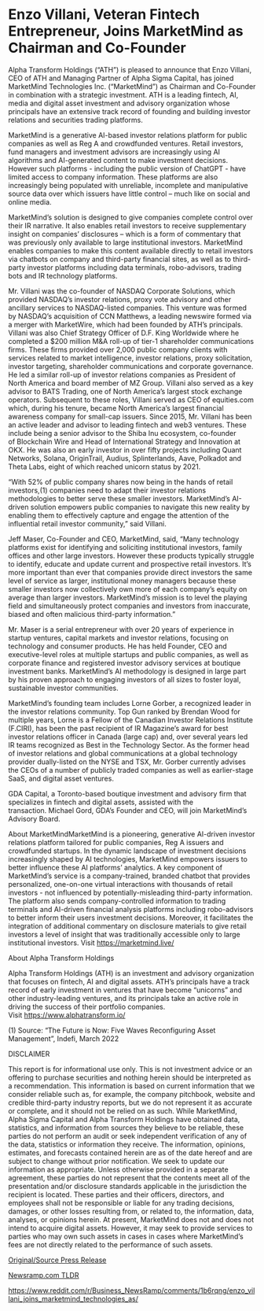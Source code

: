 # Enzo Villani, Veteran Fintech Entrepreneur, Joins MarketMind as Chairman and Co-Founder

Alpha Transform Holdings (“ATH”) is pleased to announce that Enzo Villani, CEO of ATH and Managing Partner of Alpha Sigma Capital, has joined MarketMind Technologies Inc. (“MarketMind”) as Chairman and Co-Founder in combination with a strategic investment. ATH is a leading fintech, AI, media and digital asset investment and advisory organization whose principals have an extensive track record of founding and building investor relations and securities trading platforms.

MarketMind is a generative AI-based investor relations platform for public companies as well as Reg A and crowdfunded ventures. Retail investors, fund managers and investment advisors are increasingly using AI algorithms and AI-generated content to make investment decisions. However such platforms - including the public version of ChatGPT - have limited access to company information. These platforms are also increasingly being populated with unreliable, incomplete and manipulative source data over which issuers have little control – much like on social and online media.

MarketMind’s solution is designed to give companies complete control over their IR narrative. It also enables retail investors to receive supplementary insight on companies’ disclosures – which is a form of commentary that was previously only available to large institutional investors. MarketMind enables companies to make this content available directly to retail investors via chatbots on company and third-party financial sites, as well as to third-party investor platforms including data terminals, robo-advisors, trading bots and IR technology platforms.

Mr. Villani was the co-founder of NASDAQ Corporate Solutions, which provided NASDAQ’s investor relations, proxy vote advisory and other ancillary services to NASDAQ-listed companies. This venture was formed by NASDAQ’s acquisition of CCN Matthews, a leading newswire formed via a merger with MarketWire, which had been founded by ATH’s principals. Villani was also Chief Strategy Officer of D.F. King Worldwide where he completed a $200 million M&A roll-up of tier-1 shareholder communications firms. These firms provided over 2,000 public company clients with services related to market intelligence, investor relations, proxy solicitation, investor targeting, shareholder communications and corporate governance. He led a similar roll-up of investor relations companies as President of North America and board member of MZ Group. Villani also served as a key advisor to BATS Trading, one of North America’s largest stock exchange operators. Subsequent to these roles, Villani served as CEO of equities.com which, during his tenure, became North America’s largest financial awareness company for small-cap issuers. Since 2015, Mr. Villani has been an active leader and advisor to leading fintech and web3 ventures. These include being a senior advisor to the Shiba Inu ecosystem, co-founder of Blockchain Wire and Head of International Strategy and Innovation at OKX. He was also an early investor in over fifty projects including Quant Networks, Solana, OriginTrail, Audius, Splinterlands, Aave, Polkadot and Theta Labs, eight of which reached unicorn status by 2021.

“With 52% of public company shares now being in the hands of retail investors,(1) companies need to adapt their investor relations methodologies to better serve these smaller investors. MarketMind’s AI-driven solution empowers public companies to navigate this new reality by enabling them to effectively capture and engage the attention of the influential retail investor community,” said Villani.

Jeff Maser, Co-Founder and CEO, MarketMind, said, “Many technology platforms exist for identifying and soliciting institutional investors, family offices and other large investors. However these products typically struggle to identify, educate and update current and prospective retail investors. It’s more important than ever that companies provide direct investors the same level of service as larger, institutional money managers because these smaller investors now collectively own more of each company’s equity on average than larger investors. MarketMind’s mission is to level the playing field and simultaneously protect companies and investors from inaccurate, biased and often malicious third-party information.”

Mr. Maser is a serial entrepreneur with over 20 years of experience in startup ventures, capital markets and investor relations, focusing on technology and consumer products. He has held Founder, CEO and executive-level roles at multiple startups and public companies, as well as corporate finance and registered investor advisory services at boutique investment banks. MarketMind’s AI methodology is designed in large part by his proven approach to engaging investors of all sizes to foster loyal, sustainable investor communities.

MarketMind’s founding team includes Lorne Gorber, a recognized leader in the investor relations community. Top Gun ranked by Brendan Wood for multiple years, Lorne is a Fellow of the Canadian Investor Relations Institute (F.CIRI), has been the past recipient of IR Magazine’s award for best investor relations officer in Canada (large cap) and, over several years led IR teams recognized as Best in the Technology Sector. As the former head of investor relations and global communications at a global technology provider dually-listed on the NYSE and TSX, Mr. Gorber currently advises the CEOs of a number of publicly traded companies as well as earlier-stage SaaS, and digital asset ventures.

GDA Capital, a Toronto-based boutique investment and advisory firm that specializes in fintech and digital assets, assisted with the transaction. Michael Gord, GDA’s Founder and CEO, will join MarketMind’s Advisory Board.

About MarketMindMarketMind is a pioneering, generative AI-driven investor relations platform tailored for public companies, Reg A issuers and crowdfunded startups. In the dynamic landscape of investment decisions increasingly shaped by AI technologies, MarketMind empowers issuers to better influence these AI platforms’ analytics. A key component of MarketMind’s service is a company-trained, branded chatbot that provides personalized, one-on-one virtual interactions with thousands of retail investors - not influenced by potentially-misleading third-party information. The platform also sends company-controlled information to trading terminals and AI-driven financial analysis platforms including robo-advisors to better inform their users investment decisions. Moreover, it facilitates the integration of additional commentary on disclosure materials to give retail investors a level of insight that was traditionally accessible only to large institutional investors. Visit https://marketmind.live/

About Alpha Transform Holdings

Alpha Transform Holdings (ATH) is an investment and advisory organization that focuses on fintech, AI and digital assets. ATH’s principals have a track record of early investment in ventures that have become “unicorns” and other industry-leading ventures, and its principals take an active role in driving the success of their portfolio companies. Visit https://www.alphatransform.io/

(1) Source: “The Future is Now: Five Waves Reconfiguring Asset Management”, Indefi, March 2022

DISCLAIMER

This report is for informational use only. This is not investment advice or an offering to purchase securities and nothing herein should be interpreted as a recommendation. This information is based on current information that we consider reliable such as, for example, the company pitchbook, website and credible third-party industry reports, but we do not represent it as accurate or complete, and it should not be relied on as such. While MarketMind, Alpha Sigma Capital and Alpha Transform Holdings have obtained data, statistics, and information from sources they believe to be reliable, these parties do not perform an audit or seek independent verification of any of the data, statistics or information they receive. The information, opinions, estimates, and forecasts contained herein are as of the date hereof and are subject to change without prior notification. We seek to update our information as appropriate. Unless otherwise provided in a separate agreement, these parties do not represent that the contents meet all of the presentation and/or disclosure standards applicable in the jurisdiction the recipient is located. These parties and their officers, directors, and employees shall not be responsible or liable for any trading decisions, damages, or other losses resulting from, or related to, the information, data, analyses, or opinions herein. At present, MarketMind does not and does not intend to acquire digital assets. However, it may seek to provide services to parties who may own such assets in cases in cases where MarketMind’s fees are not directly related to the performance of such assets. 

[Original/Source Press Release](https://blockchainwire.io/press-release/enzo-villani-veteran-fintech-entrepreneur-joins-marketmind-as-chairman-and-co-founder)
                    

[Newsramp.com TLDR](None) 

https://www.reddit.com/r/Business_NewsRamp/comments/1b6rqng/enzo_villani_joins_marketmind_technologies_as/